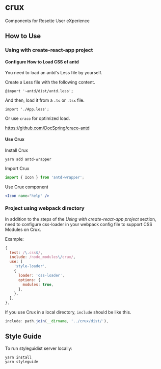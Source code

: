 # crux

Components for Rosette User eXperience

## How to Use

### Using with create-react-app project

#### Configure How to Load CSS of antd

You need to load an antd's Less file by yourself.

Create a Less file with the following content.
```
@import '~antd/dist/antd.less';
```

And then, load it from a `.ts` or `.tsx` file.
```
import './App.less';
```

Or use `craco` for optimized load.

https://github.com/DocSpring/craco-antd

#### Use Crux

Install Crux

```shell
yarn add antd-wrapper
```

Import Crux

```javascript
import { Icon } from 'antd-wrapper';
```

Use Crux component

```jsx
<Icon name="help" />
```

### Project using webpack directory

In addition to the steps of the _Using with create-react-app project_ section, need to configure css-loader in your webpack config file to support CSS Modules on Crux.

Example:

```javascript
{
  test: /\.css$/,
  include: /node_modules\/crux/,
  use: [
    'style-loader',
    {
      loader: 'css-loader',
      options: {
        modules: true,
      },
    },
  ],
},
```

If you use Crux in a local directory, `include` should be like this.

```javascript
include: path.join(__dirname, '../crux/dist/'),
```

## Style Guide

To run styleguidist server locally:

```
yarn install
yarn styleguide
```
